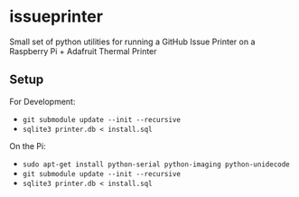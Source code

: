 # issueprinter
Small set of python utilities for running a GitHub Issue Printer on a Raspberry Pi + Adafruit Thermal Printer

## Setup

For Development:
* `git submodule update --init --recursive`
* `sqlite3 printer.db < install.sql`

On the Pi:
* `sudo apt-get install python-serial python-imaging python-unidecode`
* `git submodule update --init --recursive`
* `sqlite3 printer.db < install.sql`
